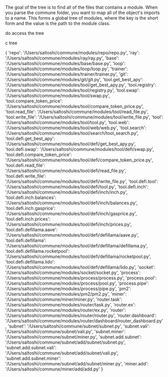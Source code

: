 

The goal of the tree is to find all of the files that contains a module. 
When you parse the commune folder, you want to map all of the object's imports to a name. This forms a global tree of modules, where the key is the short form and the value is the path to the module class.

do access the tree

c tree

{
    'repo': '/Users/saltoshi/commune/modules/repo/repo.py',
    'ray': '/Users/saltoshi/commune/modules/ray/ray.py',
    'base': '/Users/saltoshi/commune/modules/base/base.py',
    'loop': '/Users/saltoshi/commune/modules/loop/loop.py',
    'trainer': '/Users/saltoshi/commune/modules/trainer/trainer.py',
    'git': '/Users/saltoshi/commune/modules/git/git.py',
    'tool.get_best_apy': 
'/Users/saltoshi/commune/modules/tool/get_best_apy.py',
    'tool.registry': 
'/Users/saltoshi/commune/modules/tool/registry.py',
    'tool.swap': '/Users/saltoshi/commune/modules/tool/swap.py',
    'tool.compare_token_price': 
'/Users/saltoshi/commune/modules/tool/compare_token_price.py',
    'tool.read_file': 
'/Users/saltoshi/commune/modules/tool/read_file.py',
    'tool.write_file': 
'/Users/saltoshi/commune/modules/tool/write_file.py',
    'tool': '/Users/saltoshi/commune/modules/tool/tool.py',
    'tool.web': '/Users/saltoshi/commune/modules/tool/web/web.py',
    'tool.search': 
'/Users/saltoshi/commune/modules/tool/search/tool_search.py',
    'tool.defi.get_best_apy': 
'/Users/saltoshi/commune/modules/tool/defi/get_best_apy.py',
    'tool.defi.swap': 
'/Users/saltoshi/commune/modules/tool/defi/swap.py',
    'tool.defi.compare_token_price': 
'/Users/saltoshi/commune/modules/tool/defi/compare_token_price.py',
    'tool.defi.read_file': 
'/Users/saltoshi/commune/modules/tool/defi/read_file.py',
    'tool.defi.write_file': 
'/Users/saltoshi/commune/modules/tool/defi/write_file.py',
    'tool.defi.tool': 
'/Users/saltoshi/commune/modules/tool/defi/tool.py',
    'tool.defi.inch': 
'/Users/saltoshi/commune/modules/tool/defi/inch/inch.py',
    'tool.defi.inch.balances': 
'/Users/saltoshi/commune/modules/tool/defi/inch/balances.py',
    'tool.defi.inch.gasprice': 
'/Users/saltoshi/commune/modules/tool/defi/inch/gasprice.py',
    'tool.defi.inch.prices': 
'/Users/saltoshi/commune/modules/tool/defi/inch/prices.py',
    'tool.defi.defillama.aave': 
'/Users/saltoshi/commune/modules/tool/defi/defillama/aave.py',
    'tool.defi.defillama': 
'/Users/saltoshi/commune/modules/tool/defi/defillama/defillama.py',
    'tool.defi.defillama.rocketpool': 
'/Users/saltoshi/commune/modules/tool/defi/defillama/rocketpool.py',
    'tool.defi.defillama.lido': 
'/Users/saltoshi/commune/modules/tool/defi/defillama/lido.py',
    'socket': '/Users/saltoshi/commune/modules/socket/socket.py',
    'process': '/Users/saltoshi/commune/modules/process/process.py',
    'process.pool': '/Users/saltoshi/commune/modules/process/pool.py',
    'process.pipe': '/Users/saltoshi/commune/modules/process/pipe.py',
    'pm2': '/Users/saltoshi/commune/modules/pm2/pm2.py',
    'miner': '/Users/saltoshi/commune/miner/miner.py',
    'router.task': '/Users/saltoshi/commune/modules/router/task.py',
    'router.ex': '/Users/saltoshi/commune/modules/router/ex.py',
    'router': '/Users/saltoshi/commune/modules/router/router.py',
    'router.dashboard': 
'/Users/saltoshi/commune/modules/router/dashboard/router_dashboard.py'
,
    'subnet': '/Users/saltoshi/commune/subnet/subnet.py',
    'subnet.vali': '/Users/saltoshi/commune/subnet/vali.py',
    'subnet.miner': '/Users/saltoshi/commune/subnet/miner.py',
    'subnet.add.subnet': 
'/Users/saltoshi/commune/subnet/add/subnet/subnet.py',
    'subnet.add.subnet.vali': 
'/Users/saltoshi/commune/subnet/add/subnet/vali.py',
    'subnet.add.subnet.miner': 
'/Users/saltoshi/commune/subnet/add/subnet/miner.py',
    'miner.add': '/Users/saltoshi/commune/miner/add/add.py'
}


